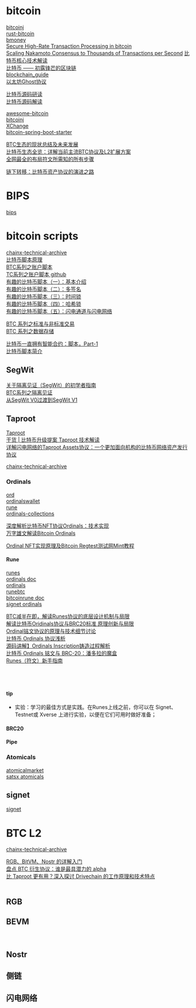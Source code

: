  # bitcoin
[bitcoinj](https://github.com/bitcoinj)   
[rust-bitcoin](https://github.com/rust-bitcoin)     
[bmoney](http://www.weidai.com/bmoney.txt)   
[Secure High-Rate Transaction Processing in bitcoin](https://github.com/Donaldhan/Blockchain/blob/master/Secure%20High-Rate%20Transaction%20Processing%20in%20bitcoin.pdf)    
[Scaling Nakamoto Consensus to Thousands of Transactions per Second]() 
[比特币核心技术解读](https://guide.pseudoyu.com/zh/docs/bitcoin/blockchain_bitcoin_basic/)    
[比特币 —— 初露锋芒的区块链](https://yeasy.gitbook.io/blockchain_guide/06_bitcoin)        
[blockchain_guide](https://github.com/Donaldhan/blockchain_guide_wiki)     
[以太坊Ghost协议](https://github.com/Ice-Storm/structure-and-interpretation-of-blockchain/blob/master/7_3.md)     

<!-- TODO -->
[比特币源码研读](https://github.com/Donaldhan/Bitcoin_read)     
[比特币源码解读](https://github.com/Donaldhan/btcdecode)     


[awesome-bitcoin](https://github.com/igorbarinov/awesome-bitcoin)   
[bitcoinj](https://github.com/Donaldhan/bitcoinj)    
[XChange](https://github.com/Donaldhan/XChange)  
[bitcoin-spring-boot-starter](https://github.com/Donaldhan/bitcoin-spring-boot-starter)    
[]()  




[BTC生态的现状总结及未来发展](https://learnblockchain.cn/article/7302)    
[比特币生态全览：详解当前主流BTC协议及L2扩展方案](https://www.theblockbeats.info/news/49055?t=binance)      
[全网最全的布局符文所需知的所有步骤](https://www.binance.com/zh-CN/square/post/6810053580017)   


[链下转移：比特币资产协议的演进之路](https://learnblockchain.cn/article/7442)     


# BIPS
[bips](https://github.com/bitcoin/bips)     
[]()   


# bitcoin scripts
[chainx-technical-archive](https://github.com/Donaldhan/chainx-technical-archive)   
[比特币脚本原理](https://happypeter.github.io/binfo/bitcoin-scripts)    
[BTC系列之账户脚本](https://fpchen.readthedocs.io/zh/latest/note/BlockChain/btc/btc-address-script.html#)   
[TC系列之账户脚本 github ](https://github.com/Donaldhan/Note/tree/master/source/note/BlockChain/btc)   
[有趣的比特币脚本（一）：基本介绍](https://btcstudy.org/2023/04/18/interesting-bitcoin-scripts-and-its-use-cases-part-1-introduction/)    
[有趣的比特币脚本（二）：多签名](https://www.btcstudy.org/2023/04/19/interesting-bitcoin-scripts-and-its-use-cases-part-2-multisig/)    
[有趣的比特币脚本（三）：时间锁](https://www.btcstudy.org/2023/04/21/interesting-bitcoin-scripts-and-its-use-cases-part-3-time-locks/)         
[有趣的比特币脚本（四）：哈希锁](https://www.btcstudy.org/2023/04/23/interesting-bitcoin-scripts-and-its-use-cases-part-4-hash-locks/)       
[有趣的比特币脚本（五）：闪电通道与闪电网络](https://www.btcstudy.org/2023/04/24/interesting-bitcoin-scripts-and-its-use-cases-part-5-lightning-channels-and-lightning-network/)     
  



[BTC 系列之标准与非标准交易](https://fpchen.readthedocs.io/zh/latest/note/BlockChain/btc/btc-standardtx.html)       
[BTC 系列之数据存储](https://fpchen.readthedocs.io/zh/latest/note/BlockChain/btc/btc-store-data.html)      



[比特币一直拥有智能合约：脚本，Part-1](https://www.btcstudy.org/2022/02/25/bitcoin-always-had-smart-contracts-script-part-1/)    
[比特币脚本简介](https://academy.binance.com/zh/articles/an-introduction-to-bitcoin-script)    


## SegWit
[关于隔离见证（SegWit）的初学者指南](https://academy.binance.com/zh/articles/a-beginners-guide-to-segretated-witness-segwit)     
[BTC系列之隔离见证](https://fpchen.readthedocs.io/zh/latest/note/BlockChain/btc/btc-segwit.html)    
[从SegWit V0过渡到SegWit V1]()  
[]()   


## Taproot
[Taproot](https://bitcoinops.org/en/topics/taproot/)     
[干货 | 比特币升级提案 Taproot 技术解读](https://learnblockchain.cn/article/3050)     
[详解闪电网络的Taproot Assets协议：一个更加面向机构的比特币网络资产发行协议](https://www.bitget.fit/zh-CN/news/detail/12560603822363)     

[chainx-technical-archive](https://github.com/chainx-org/chainx-technical-archive)   


### Ordinals 
[ord](https://github.com/ordinals/ord)  
[ordinalswallet](https://ordinalswallet.com/)    
[rune](https://github.com/ordinals-wallet/rune)     
[ordinals-collections](https://github.com/ordinals-wallet/ordinals-collections)  
   


[深度解析比特币NFT协议Ordinals：技术实现](https://medium.com/@quentangle/%E6%B7%B1%E5%BA%A6%E8%A7%A3%E6%9E%90%E6%AF%94%E7%89%B9%E5%B8%81nft%E5%8D%8F%E8%AE%AEordinals-%E6%8A%80%E6%9C%AF%E5%AE%9E%E7%8E%B0-3c954a941f32)   
[万字雄文解读Bitcoin Ordinals](https://www.theblockbeats.info/news/35749)     


<!-- TODO -->
[Ordinal NFT实现原理及Bitcoin Regtest测试网Mint教程](https://learnblockchain.cn/article/5376)     





#### Rune
[runes](https://ordinals.com/runes)  
[ordinals doc](https://docs.ordinals.com/)  
[ordinals](https://github.com/ordinals)   
[runebtc](https://www.runebtc.xyz/)     
[bitcoinrune doc](https://docs.bitcoinrune.xyz/)         
[signet ordinals](https://signet.ordinals.com/)  



  
[BTC减半在即，解读Runes协议的底层设计机制与局限](https://learnblockchain.cn/article/7886)        
[解读比特币Oridinals协议与BRC20标准 原理创新与局限](https://mp.weixin.qq.com/s/EN8ZdiomQVUQ4WBRZ4GqKA)           
[Ordinal铭文协议的原理与技术细节讨论](https://learnblockchain.cn/article/7364)         
[比特币 Ordinals 协议浅析](https://learnblockchain.cn/article/7139)      
[源码讲解】Ordinals Inscription铸造过程解析](https://learnblockchain.cn/article/5782)     
[比特币 Ordinals 铭文与 BRC-20：潘多拉的魔盒](https://learnblockchain.cn/article/8094)    
[Runes（符文）新手指南](https://learnblockchain.cn/article/7977)     
[]()   
[]()   
[]()   
[]()   

#### tip
<!-- TODO -->
* 实验：学习的最佳方式是实践。在Runes上线之前，你可以在 Signet、Testnet或 Xverse 上进行实验，以便在它们可用时做好准备；


#### BRC20
#### Pipe


### Atomicals
[atomicalmarket](https://atomicalmarket.com/)     
[satsx atomicals](https://satsx.gitbook.io/satsx/inscribe/atomicals)  



## signet
<!-- TODO -->
[signet](https://bitcoinops.org/en/topics/signet/)     



# BTC L2
[chainx-technical-archive](https://github.com/Donaldhan/chainx-technical-archive)   

[RGB、BitVM、Nostr 的详解入门](https://www.chaincatcher.com/article/2112839)      
[盘点 BTC 衍生协议：谁是最具潜力的 alpha](https://learnblockchain.cn/article/7297)     
[比 Taproot 更有用？深入探讨 Drivechain 的工作原理和技术特点](https://layertwolabsasia.medium.com/taproot-ordinals-brc20-drivechain-06242023-a046d5eee622)    
[]()  
[]()   


## RGB


## BEVM
[]()  
[]()   

## Nostr 

## 侧链

## 闪电网络